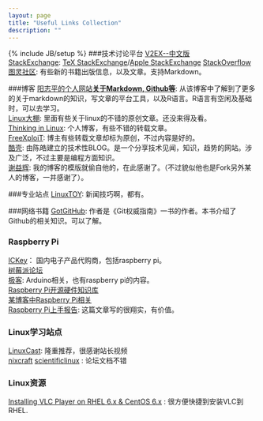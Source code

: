 ```yaml
---
layout: page
title: "Useful Links Collection"
description: ""
---
```

{% include JB/setup %}
###技术讨论平台
[V2EX--中文版](http://v2ex.com "v2ex拉")  
[StackExchange](http://stackexchange.com): [TeX StackExchange](http://tex.stackexchange.com)/[Apple StackExchange](http://apple.stackexchange.com)
[StackOverflow](http://stackoverflow.com)  
[图灵社区](http://www.ituring.com.cn):  有些新的书籍出版信息，以及文章。支持Markdown。

###博客
[阳志平的个人网站**关于Markdown, Github等**](http://www.yangzhiping.com/tech/): 从该博客中了解到了更多的关于markdown的知识，写文章的平台工具，以及R语言。R语言有空闲及基础时，可以去学习。   
[Linux大棚](http://roclinux.cn): 里面有些关于linux的不错的原创文章。还没来得及看。  
[Thinking in Linux](http://www.linuxsong.org): 个人博客，有些不错的转载文章。   
[FreeXploiT](http://blog.csdn.net/freexploit/): 博主有些转载文章却标为原创，不过内容是好的。  
[酷壳](http://coolshell.cn): 由陈皓建立的技术性BLOG。是一个分享技术见闻，知识，趋势的网站。涉及广泛，不过主要是编程方面知识。  
[谢益辉](http://yihui.name): 我的博客的模版就偷自他的，在此感谢了。（不过貌似他也是Fork另外某人的博客，一并感谢了）。 


###专业站点
[LinuxTOY](http://linuxtoy.org): 新闻技巧啊，都有。  

###网络书籍
[GotGitHub](http://www.worldhello.net/gotgithub/index.html): 作者是《Git权威指南》一书的作者。本书介绍了Github的相关知识。可以了解。

### Raspberry Pi
[ICKey](http://www.ickey.cn/raspberry.php)： 国内电子产品代购商，包括raspberry pi。  
[树莓派论坛](http://www.shumeipai.net/index.php)  
[极客](http://www.geek-workshop.com/): Arduino相关，也有raspberry pi的内容。   
[Raspberry Pi开源硬件知识库](http://kb.open.eefocus.com/index.php?title=Raspberry_Pi_-_ARM11L)   
[某博客中Raspberry Pi相关](http://i2cq.com/category/digital)  
[Raspberry Pi上手报告](http://www.leiphone.com/raspberry-pi-hands-on.html): 这篇文章写的很翔实，有价值。


### Linux学习站点
[LinuxCast](http://www.linuxcast.net): 隆重推荐，很感谢站长视频  
[nixcraft](www.cyberciti.biz)
[scientificlinux](http://www.scientificlinux.org/) : 论坛文档不错

### Linux资源
[Installing VLC Player on RHEL 6.x & CentOS 6.x](http://ruyue318.i.sohu.com/blog/view/181911878.htm) : 很方便快捷到安装VLC到RHEL.
